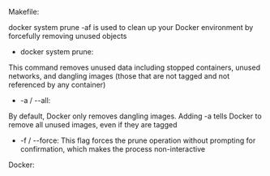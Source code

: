 Makefile: 

docker system prune -af is used to clean up your Docker environment by forcefully removing unused objects

- docker system prune: 

This command removes unused data including stopped containers, unused networks, and dangling images (those that are not tagged and not referenced by any container)

- -a / --all: 

By default, Docker only removes dangling images. Adding -a tells Docker to remove all unused images, even if they are tagged

- -f / --force: This flag forces the prune operation without prompting for confirmation, which makes the process non-interactive

Docker:

